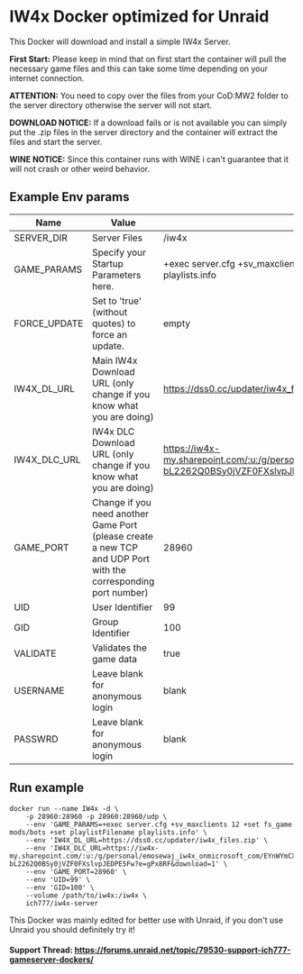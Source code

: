 # IW4x Docker optimized for Unraid
This Docker will download and install a simple IW4x Server.

**First Start:** Please keep in mind that on first start the container will pull the necessary game files and this can take some time depending on your internet connection.

**ATTENTION:** You need to copy over the files from your CoD:MW2 folder to the server directory otherwise the server will not start.

**DOWNLOAD NOTICE:** If a download fails or is not available you can simply put the .zip files in the server directory and the container will extract the files and start the server.

**WINE NOTICE:** Since this container runs with WINE i can't guarantee that it will not crash or other weird behavior.

## Example Env params
| Name | Value | Example |
| --- | --- | --- |
| SERVER_DIR | Server Files | /iw4x |
| GAME_PARAMS | Specify your Startup Parameters here. | +exec server.cfg +sv_maxclients 12 +set fs_game mods/bots +set playlistFilename playlists.info |
| FORCE_UPDATE | Set to 'true' (without quotes) to force an update. | empty |
| IW4X_DL_URL | Main IW4x Download URL (only change if you know what you are doing) | https://dss0.cc/updater/iw4x_files.zip |
| IW4X_DLC_URL | IW4x DLC Download URL (only change if you know what you are doing) | https://iw4x-my.sharepoint.com/:u:/g/personal/emosewaj_iw4x_onmicrosoft_com/EYnWYmCXExpEvn-bL2262Q0BSy0jVZF0FXslvpJEDPE5Fw?e=gPx8RF&download=1 |
| GAME_PORT | Change if you need another Game Port (please create a new TCP and UDP Port with the corresponding port number) | 28960 |
| UID | User Identifier | 99 |
| GID | Group Identifier | 100 |
| VALIDATE | Validates the game data | true |
| USERNAME | Leave blank for anonymous login | blank |
| PASSWRD | Leave blank for anonymous login | blank |

## Run example
```
docker run --name IW4x -d \
	-p 28960:28960 -p 28960:28960/udp \
	--env 'GAME_PARAMS=+exec server.cfg +sv_maxclients 12 +set fs_game mods/bots +set playlistFilename playlists.info' \
	--env 'IW4X_DL_URL=https://dss0.cc/updater/iw4x_files.zip' \
	--env 'IW4X_DLC_URL=https://iw4x-my.sharepoint.com/:u:/g/personal/emosewaj_iw4x_onmicrosoft_com/EYnWYmCXExpEvn-bL2262Q0BSy0jVZF0FXslvpJEDPE5Fw?e=gPx8RF&download=1' \
	--env 'GAME_PORT=28960' \
	--env 'UID=99' \
	--env 'GID=100' \
	--volume /path/to/iw4x:/iw4x \
	ich777/iw4x-server
```

This Docker was mainly edited for better use with Unraid, if you don't use Unraid you should definitely try it!

#### Support Thread: https://forums.unraid.net/topic/79530-support-ich777-gameserver-dockers/